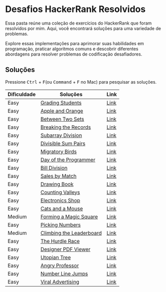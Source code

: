 
# Desafios HackerRank Resolvidos

Essa pasta reúne uma coleção de exercícios do HackerRank que foram resolvidos por mim. Aqui, você encontrará soluções para uma variedade de problemas.

Explore essas implementações para aprimorar suas habilidades em programação, praticar algoritmos comuns e descobrir diferentes abordagens para resolver problemas de codificação desafiadores.

## Soluções

Pressione <kbd>Ctrl</kbd> + <kbd>F</kbd>(ou <kbd>Command</kbd> + <kbd>F</kbd> no Mac) para pesquisar as soluções.

| Dificuldade | Soluções                                                                    | Link                                                                       |
| ----------- | --------------------------------------------------------------------------- | -------------------------------------------------------------------------- |
| Easy        | [Grading Students](/HackerRank/solutions/Grading%20Students.js)   | [Link](https://www.hackerrank.com/challenges/grading/problem?isFullScreen=true) |
| Easy        | [Apple and Orange](/HackerRank/solutions/Apple%20and%20Orange.js)   | [Link](https://www.hackerrank.com/challenges/apple-and-orange/problem?isFullScreen=true) |
| Easy        | [Between Two Sets](/HackerRank/solutions/Between%20Two%20Sets.js)   | [Link](https://www.hackerrank.com/challenges/between-two-sets/problem?isFullScreen=true) |
| Easy        | [Breaking the Records](/HackerRank/solutions/Breaking%20the%20Records.js)   | [Link](https://www.hackerrank.com/challenges/breaking-best-and-worst-records/problem) |
| Easy        | [Subarray Division](/HackerRank/solutions/Subarray%20Division.js)   | [Link](https://www.hackerrank.com/challenges/the-birthday-bar/problem?isFullScreen=true) |
| Easy        | [Divisible Sum Pairs](/HackerRank/solutions/Divisible%20Sum%20Pairs.js)   | [Link](https://www.hackerrank.com/challenges/divisible-sum-pairs/problem?isFullScreen=true) |
| Easy        | [Migratory Birds](/HackerRank/solutions/Migratory%20Birds.js)   | [Link](https://www.hackerrank.com/challenges/migratory-birds/problem?isFullScreen=true) |
| Easy        | [Day of the Programmer](/HackerRank/solutions/Day%20of%20the%20Programmer.js)   | [Link](https://www.hackerrank.com/challenges/day-of-the-programmer/problem?isFullScreen=true) |
| Easy        | [Bill Division](/HackerRank/solutions/Bill%20Division.js)   | [Link](https://www.hackerrank.com/challenges/bon-appetit/problem?isFullScreen=true) |
| Easy        | [Sales by Match](/HackerRank/solutions/Sales%20by%20Match.js)   | [Link](https://www.hackerrank.com/challenges/sock-merchant/problem?isFullScreen=true) |
| Easy        | [Drawing Book](/HackerRank/solutions/Drawing%20Book.js)   | [Link](https://www.hackerrank.com/challenges/drawing-book/problem?isFullScreen=true) |
| Easy        | [Counting Valleys](/HackerRank/solutions/Counting%20Valleys.js)   | [Link](https://www.hackerrank.com/challenges/counting-valleys/problem?isFullScreen=true) |
| Easy        | [Electronics Shop](/HackerRank/solutions/Electronics%20Shop.js)   | [Link](https://www.hackerrank.com/challenges/electronics-shop/problem?isFullScreen=true) |
| Easy        | [Cats and a Mouse](/HackerRank/solutions/Cats%20and%20a%20Mouse.js)   | [Link](https://www.hackerrank.com/challenges/cats-and-a-mouse/problem?isFullScreen=true) |
| Medium        | [Forming a Magic Square](/HackerRank/solutions/Forming%20a%20Magic%20Square.js)   | [Link](https://www.hackerrank.com/challenges/magic-square-forming/problem?isFullScreen=true) |
| Easy        | [Picking Numbers](/HackerRank/solutions/Picking%20Numbers.js)   | [Link](https://www.hackerrank.com/challenges/picking-numbers/problem?isFullScreen=true) |
| Medium        | [Climbing the Leaderboard](/HackerRank/solutions/Climbing%20the%20Leaderboard.js)   | [Link](https://www.hackerrank.com/challenges/climbing-the-leaderboard/problem?isFullScreen=true) |
| Easy        | [The Hurdle Race](/HackerRank/solutions/The%20Hurdle%20Race.js)   | [Link](https://www.hackerrank.com/challenges/the-hurdle-race/problem?isFullScreen=true) |
| Easy        | [Designer PDF Viewer](/HackerRank/solutions/Designer%20PDF%20Viewer.js)   | [Link](https://www.hackerrank.com/challenges/designer-pdf-viewer/problem?isFullScreen=true) |
| Easy        | [Utopian Tree](/HackerRank/solutions/Utopian%20Tree.js)   | [Link](https://www.hackerrank.com/challenges/utopian-tree/problem?isFullScreen=true) |
| Easy        | [Angry Professor](/HackerRank/solutions/Angry%20Professor.js)   | [Link](https://www.hackerrank.com/challenges/angry-professor/problem?isFullScreen=true) |
| Easy        | [Number Line Jumps](/HackerRank/solutions/Number%20Line%20Jumps.js)   | [Link](https://www.hackerrank.com/challenges/kangaroo/problem?isFullScreen=true) |
| Easy        | [Viral Advertising](/HackerRank/solutions/Viral%20Advertising.js)   | [Link](https://www.hackerrank.com/challenges/strange-advertising/problem?isFullScreen=true) |